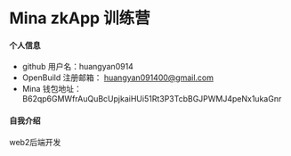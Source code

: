 # Mina zkApp 训练营


#### 个人信息

- github 用户名：huangyan0914
- OpenBuild 注册邮箱： huangyan091400@gmail.com
- Mina 钱包地址：B62qp6GMWfrAuQuBcUpjkaiHUi51Rt3P3TcbBGJPWMJ4peNx1ukaGnr

#### 自我介绍

web2后端开发